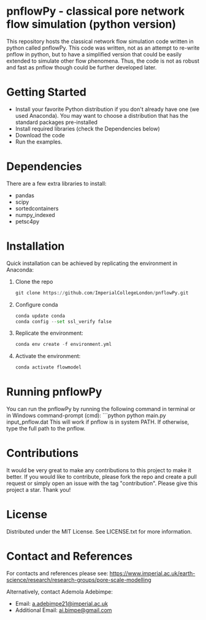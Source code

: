 # pnflowPy - classical pore network flow simulation (python version)

This repository hosts the classical network flow simulation code written in python called pnflowPy. 
This code was written, not as an attempt to re-write pnflow in python, but to have a simplified version that could be easily extended to simulate other flow phenomena. Thus, the code is not as robust and fast as pnflow though could be further developed later. 

# Getting Started
  - Install your favorite Python distribution if you don't already have one (we used Anaconda). You may want to choose a distribution that has the standard packages pre-installed
  - Install required libraries (check the Dependencies below)
  - Download the code
  - Run the examples.

# Dependencies
There are a few extra libraries to install:
  - pandas
  - scipy
  - sortedcontainers
  - numpy_indexed
  - petsc4py

# Installation
Quick installation can be achieved by replicating the environment in Anaconda:
  1. Clone the repo
     ```python
     git clone https://github.com/ImperialCollegeLondon/pnflowPy.git
  2. Configure conda
     ```python
     conda update conda
     conda config --set ssl_verify false
  3. Replicate the environment:
     ```python
     conda env create -f environment.yml
  4. Activate the environment:
     ```python
     conda activate flowmodel

# Running pnflowPy
You can run the pnflowPy by running the following command in terminal or in Windows command-prompt (cmd):
    ```python
    python main.py input_pnflow.dat
This will work if pnflow is in system PATH. If otherwise, type the full path to the pnflow.



# Contributions
It would be very great to make any contributions to this project to make it better. If you would like to contribute, please fork the repo and create a pull request or simply open an issue with the tag "contribution". Please give this project a star. Thank you!

# License
Distributed under the MIT License. See LICENSE.txt for more information.

# Contact and References
For contacts and references please see: https://www.imperial.ac.uk/earth-science/research/research-groups/pore-scale-modelling

Alternatively, contact Ademola Adebimpe:

  - Email: a.adebimpe21@imperial.ac.uk
  - Additional Email: ai.bimpe@gmail.com
